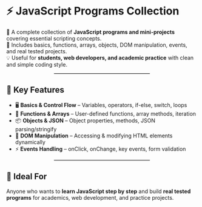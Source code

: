 # ⚡ JavaScript Programs Collection

🚀 A complete collection of **JavaScript programs and mini-projects** covering essential scripting concepts.  
📘 Includes basics, functions, arrays, objects, DOM manipulation, events, and real tested projects.  
💡 Useful for **students, web developers, and academic practice** with clean and simple coding style.

<hr style="border:0.5px solid #ccc; width:50%; margin:auto;">

## 🔧 Key Features

- 🖥 **Basics & Control Flow** – Variables, operators, if-else, switch, loops  
- 🧮 **Functions & Arrays** – User-defined functions, array methods, iteration  
- 📦 **Objects & JSON** – Object properties, methods, JSON parsing/stringify  
- 🎨 **DOM Manipulation** – Accessing & modifying HTML elements dynamically  
- ⚡ **Events Handling** – onClick, onChange, key events, form validation  

<hr style="border:0.5px solid #ccc; width:50%; margin:auto;">

## 🎯 Ideal For

Anyone who wants to **learn JavaScript step by step** and build **real tested programs** for academics, web development, and practice projects.
